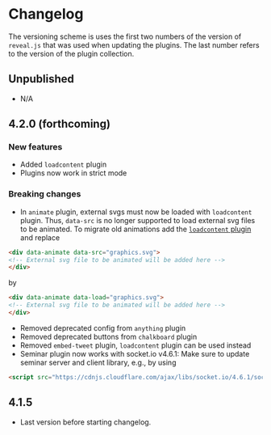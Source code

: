 # Changelog

The versioning scheme is uses the first two numbers of the version of `reveal.js` that was used when updating the plugins. The last number refers to the version of the plugin collection.

## Unpublished

- N/A

## 4.2.0 (forthcoming)

### New features

- Added `loadcontent` plugin
- Plugins now work in strict mode

### Breaking changes

- In `animate` plugin, external svgs must now be loaded with `loadcontent` plugin. Thus, `data-src` is no longer supported to load external svg files to be animated. To migrate old animations add the [`loadcontent` plugin](loadcontent) and replace
```html
<div data-animate data-src="graphics.svg">
<!-- External svg file to be animated will be added here -->
</div>
```
by
```html
<div data-animate data-load="graphics.svg">
<!-- External svg file to be animated will be added here -->
</div>
```

- Removed deprecated config from `anything` plugin
- Removed deprecated buttons from `chalkboard` plugin
- Removed `embed-tweet` plugin, `loadcontent` plugin can be used instead
- Seminar plugin now works with socket.io v4.6.1: Make sure to update seminar server and client library, e.g., by using
```html
<script src="https://cdnjs.cloudflare.com/ajax/libs/socket.io/4.6.1/socket.io.js"></script>
```

## 4.1.5

- Last version before starting changelog.
